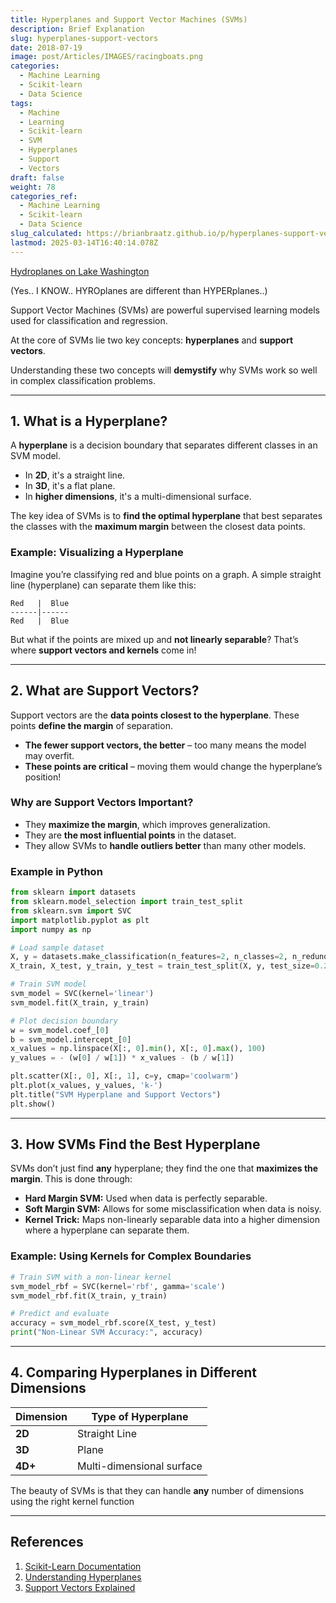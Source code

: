 ```yaml
---
title: Hyperplanes and Support Vector Machines (SVMs)
description: Brief Explanation
slug: hyperplanes-support-vectors
date: 2018-07-19
image: post/Articles/IMAGES/racingboats.png
categories:
  - Machine Learning
  - Scikit-learn
  - Data Science
tags:
  - Machine
  - Learning
  - Scikit-learn
  - SVM
  - Hyperplanes
  - Support
  - Vectors
draft: false
weight: 78
categories_ref:
  - Machine Learning
  - Scikit-learn
  - Data Science
slug_calculated: https://brianbraatz.github.io/p/hyperplanes-support-vectors
lastmod: 2025-03-14T16:40:14.078Z
---
```

[Hydroplanes on Lake Washington](https://www.seattletimes.com/sports/other-sports/seafair-primer-what-you-need-to-know-about-hydroplanes-on-lake-washington/)

(Yes.. I KNOW.. HYROplanes are different than HYPERplanes..)

<!-- # Hyperplanes and Support Vectors: A Deep Dive into SVMs

## Introduction -->

Support Vector Machines (SVMs) are powerful supervised learning models used for classification and regression.

At the core of SVMs lie two key concepts: **hyperplanes** and **support vectors**.

Understanding these two concepts will **demystify** why SVMs work so well in complex classification problems.

<!-- Let’s break them down in an intuitive way with examples! -->

***

## 1. What is a Hyperplane?

A **hyperplane** is a decision boundary that separates different classes in an SVM model.

* In **2D**, it's a straight line.
* In **3D**, it's a flat plane.
* In **higher dimensions**, it's a multi-dimensional surface.

The key idea of SVMs is to **find the optimal hyperplane** that best separates the classes with the **maximum margin** between the closest data points.

### Example: Visualizing a Hyperplane

Imagine you’re classifying red and blue points on a graph. A simple straight line (hyperplane) can separate them like this:

```
Red   |  Blue
------|------
Red   |  Blue
```

But what if the points are mixed up and **not linearly separable**? That’s where **support vectors and kernels** come in!

***

## 2. What are Support Vectors?

Support vectors are the **data points closest to the hyperplane**. These points **define the margin** of separation.

* **The fewer support vectors, the better** – too many means the model may overfit.
* **These points are critical** – moving them would change the hyperplane’s position!

### Why are Support Vectors Important?

* They **maximize the margin**, which improves generalization.
* They are **the most influential points** in the dataset.
* They allow SVMs to **handle outliers better** than many other models.

### Example in Python

```python
from sklearn import datasets
from sklearn.model_selection import train_test_split
from sklearn.svm import SVC
import matplotlib.pyplot as plt
import numpy as np

# Load sample dataset
X, y = datasets.make_classification(n_features=2, n_classes=2, n_redundant=0, random_state=42)
X_train, X_test, y_train, y_test = train_test_split(X, y, test_size=0.2, random_state=42)

# Train SVM model
svm_model = SVC(kernel='linear')
svm_model.fit(X_train, y_train)

# Plot decision boundary
w = svm_model.coef_[0]
b = svm_model.intercept_[0]
x_values = np.linspace(X[:, 0].min(), X[:, 0].max(), 100)
y_values = - (w[0] / w[1]) * x_values - (b / w[1])

plt.scatter(X[:, 0], X[:, 1], c=y, cmap='coolwarm')
plt.plot(x_values, y_values, 'k-')
plt.title("SVM Hyperplane and Support Vectors")
plt.show()
```

***

## 3. How SVMs Find the Best Hyperplane

SVMs don’t just find **any** hyperplane; they find the one that **maximizes the margin**. This is done through:

* **Hard Margin SVM:** Used when data is perfectly separable.
* **Soft Margin SVM:** Allows for some misclassification when data is noisy.
* **Kernel Trick:** Maps non-linearly separable data into a higher dimension where a hyperplane can separate them.

### Example: Using Kernels for Complex Boundaries

```python
# Train SVM with a non-linear kernel
svm_model_rbf = SVC(kernel='rbf', gamma='scale')
svm_model_rbf.fit(X_train, y_train)

# Predict and evaluate
accuracy = svm_model_rbf.score(X_test, y_test)
print("Non-Linear SVM Accuracy:", accuracy)
```

***

## 4. Comparing Hyperplanes in Different Dimensions

| Dimension | Type of Hyperplane        |
| --------- | ------------------------- |
| **2D**    | Straight Line             |
| **3D**    | Plane                     |
| **4D+**   | Multi-dimensional surface |

The beauty of SVMs is that they can handle **any** number of dimensions using the right kernel function

***

<!-- 
## Conclusion

Hyperplanes and support vectors are the **foundation** of SVMs. Understanding them helps in tuning SVM models for optimal performance. If your data is complex, try **different kernels** to find the best decision boundary!

Happy modeling! 🚀

--- -->

## References

1. [Scikit-Learn Documentation](https://scikit-learn.org/stable/)
2. [Understanding Hyperplanes](https://towardsdatascience.com/hyperplanes-in-machine-learning-8570bac4a6ec)
3. [Support Vectors Explained](https://machinelearningmastery.com/support-vector-machines-for-machine-learning/)

<!-- 
---------

---
title: "Hyperplanes in Machine Learning: A Simple Yet Powerful Concept"
description: "Hyperplanes in Machine Learning: A Simple Yet Powerful Concept"
slug: "hyperplanes-machine-learning"
date: 2017-09-08
image: "post/Articles/IMAGES/27.jpg"
categories: ["Machine Learning", "Mathematics", "Data Science"]
tags: ["Machine Learning", "Hyperplanes", "SVM", "Mathematics"]
draft: false
weight: 456
---

# Hyperplanes in Machine Learning: A Simple Yet Powerful Concept

## Introduction -->

<!-- 
In machine learning, the concept of **hyperplanes** often comes up in discussions of classification models, particularly in **Support Vector Machines (SVMs)** and **linear classifiers**. But what exactly is a hyperplane, and why is it so important?

---

## 1. What is a Hyperplane?

A **hyperplane** is a geometric concept that extends the idea of a **line** or a **plane** into higher dimensions.

- In **2D**, a hyperplane is just a **line** that divides the plane into two regions.
- In **3D**, a hyperplane is a **flat plane** that divides space into two halves.
- In **N dimensions**, a hyperplane is an **(N-1)-dimensional surface** that splits the space into two parts.

### Example: Hyperplane in 2D

Imagine you have a scatter plot of two classes of points: **red** and **blue**. A **straight line** can act as a hyperplane, separating the two classes.

~~~
Red   |  Blue
------|------
Red   |  Blue
~~~

In machine learning, we want to **find the best hyperplane** that maximizes the separation between different classes.

---

## 2. Hyperplanes in Machine Learning

Hyperplanes are used in various classification models, but they play a crucial role in **Support Vector Machines (SVMs)**. In an SVM, the goal is to find the **optimal hyperplane** that maximizes the margin between different classes.

### How Does an SVM Use a Hyperplane?
- It finds a hyperplane that best separates two classes.
- It maximizes the distance (margin) between the closest points (support vectors) of each class.
- If the data isn’t **linearly separable**, it uses the **kernel trick** to transform the data into a higher-dimensional space where a hyperplane can separate them.

### Example: Finding a Hyperplane with SVM in Python

~~~python
from sklearn import datasets
from sklearn.model_selection import train_test_split
from sklearn.svm import SVC
import numpy as np
import matplotlib.pyplot as plt

# Load a dataset
X, y = datasets.make_classification(n_features=2, n_classes=2, n_redundant=0, random_state=42)
X_train, X_test, y_train, y_test = train_test_split(X, y, test_size=0.2, random_state=42)

# Train an SVM model
svm_model = SVC(kernel='linear')
svm_model.fit(X_train, y_train)

# Extract hyperplane information
w = svm_model.coef_[0]
b = svm_model.intercept_[0]
x_values = np.linspace(X[:, 0].min(), X[:, 0].max(), 100)
y_values = - (w[0] / w[1]) * x_values - (b / w[1])

# Plot the hyperplane
plt.scatter(X[:, 0], X[:, 1], c=y, cmap='coolwarm')
plt.plot(x_values, y_values, 'k-')
plt.title("SVM Hyperplane")
plt.show()
~~~

---

## 3. Why Are Hyperplanes Important?

Hyperplanes are fundamental to **linear classification** because they provide a **decision boundary** that models can use to separate classes. Their importance includes:

- **Clear class separation**: A well-placed hyperplane leads to better classification.
- **Flexibility with kernels**: Even when data isn’t linearly separable, kernel functions help create separable hyperplanes in higher dimensions.
- **Used in dimensionality reduction**: Hyperplanes are also used in **Principal Component Analysis (PCA)** to reduce feature dimensions while retaining essential information.

---

## 4. Hyperplanes in Different Dimensions

| Dimension | Type of Hyperplane |
|-----------|--------------------|
| **2D** | A line |
| **3D** | A plane |
| **4D+** | A multi-dimensional surface |

In general, an **N-dimensional dataset** will have a **(N-1) dimensional hyperplane** as a decision boundary.

--- -->

<!-- 
## Conclusion

Hyperplanes are an essential concept in machine learning, especially in classification models like **SVMs**. They help define decision boundaries that separate different classes, making them a core element of modern ML algorithms.

Next time you train an SVM, think about how the hyperplane is working behind the scenes to separate your data!

Happy learning! 🚀 -->

<!-- ---

## References

1. [Scikit-Learn Documentation](https://scikit-learn.org/stable/)
2. [Quora: What is a Hyperplane in ML?](https://www.quora.com/What-is-a-hyperplane-in-machine-learning)
3. [Understanding Hyperplanes](https://towardsdatascience.com/hyperplanes-in-machine-learning-8570bac4a6ec)
 -->
